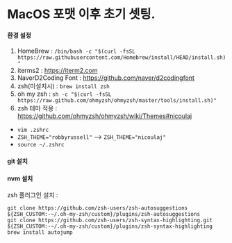 # MacOS 포맷 이후 초기 셋팅.

#### 환경 설정
1. HomeBrew : `/bin/bash -c "$(curl -fsSL https://raw.githubusercontent.com/Homebrew/install/HEAD/install.sh)"`
2. iterms2 : https://iterm2.com
3. NaverD2Coding Font : https://github.com/naver/d2codingfont
4. zsh(미설치시) : `brew install zsh`
5. oh my zsh : `sh -c "$(curl -fsSL https://raw.github.com/ohmyzsh/ohmyzsh/master/tools/install.sh)"`
6. zsh 테마 적용 : https://github.com/ohmyzsh/ohmyzsh/wiki/Themes#nicoulaj
  - `vim .zshrc`
  - `ZSH_THEME="robbyrussell"` --> `ZSH_THEME="nicoulaj"`
  - `source ~/.zshrc`

#### git 설치


#### nvm 설치



zsh 플러그인 설치 : 
```
git clone https://github.com/zsh-users/zsh-autosuggestions ${ZSH_CUSTOM:-~/.oh-my-zsh/custom}/plugins/zsh-autosuggestions
git clone https://github.com/zsh-users/zsh-syntax-highlighting.git ${ZSH_CUSTOM:-~/.oh-my-zsh/custom}/plugins/zsh-syntax-highlighting
brew install autojump
```

